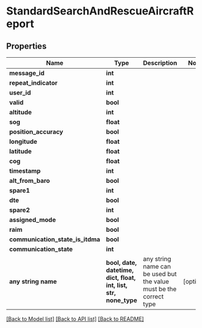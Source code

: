 # StandardSearchAndRescueAircraftReport


## Properties
Name | Type | Description | Notes
------------ | ------------- | ------------- | -------------
**message_id** | **int** |  | 
**repeat_indicator** | **int** |  | 
**user_id** | **int** |  | 
**valid** | **bool** |  | 
**altitude** | **int** |  | 
**sog** | **float** |  | 
**position_accuracy** | **bool** |  | 
**longitude** | **float** |  | 
**latitude** | **float** |  | 
**cog** | **float** |  | 
**timestamp** | **int** |  | 
**alt_from_baro** | **bool** |  | 
**spare1** | **int** |  | 
**dte** | **bool** |  | 
**spare2** | **int** |  | 
**assigned_mode** | **bool** |  | 
**raim** | **bool** |  | 
**communication_state_is_itdma** | **bool** |  | 
**communication_state** | **int** |  | 
**any string name** | **bool, date, datetime, dict, float, int, list, str, none_type** | any string name can be used but the value must be the correct type | [optional]

[[Back to Model list]](../README.md#documentation-for-models) [[Back to API list]](../README.md#documentation-for-api-endpoints) [[Back to README]](../README.md)


